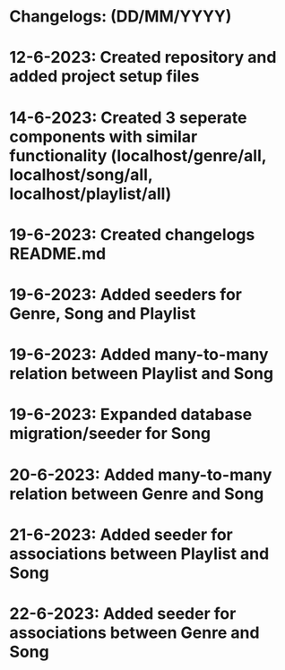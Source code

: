 # Changelogs: (DD/MM/YYYY)
# 12-6-2023: Created repository and added project setup files
# 14-6-2023: Created 3 seperate components with similar functionality (localhost/genre/all, localhost/song/all, localhost/playlist/all)
# 19-6-2023: Created changelogs README.md
# 19-6-2023: Added seeders for Genre, Song and Playlist
# 19-6-2023: Added many-to-many relation between Playlist and Song
# 19-6-2023: Expanded database migration/seeder for Song
# 20-6-2023: Added many-to-many relation between Genre and Song
# 21-6-2023: Added seeder for associations between Playlist and Song
# 22-6-2023: Added seeder for associations between Genre and Song
